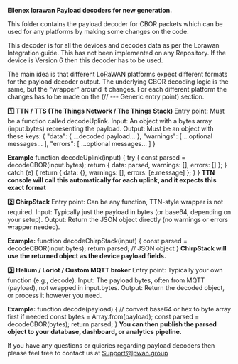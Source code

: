 **Ellenex lorawan Payload decoders for new generation.**

This folder contains the payload decoder for CBOR packets which can be used for any platforms by making some changes on the code.

This decoder is for all the devices and decodes data as per the Lorawan Integration guide. 
This has not been implemented on any Repository. If the device is Version 6 then this decoder has to be used.

The main idea is that different LoRaWAN platforms expect different formats for the payload decoder output. The underlying CBOR decoding logic is the same, but the “wrapper” around it changes.
For each different platform the changes has to be made on the (// --- Generic entry point) section.

**1️⃣ TTN / TTS (The Things Network / The Things Stack)**
    Entry point: Must be a function called decodeUplink.
    Input: An object with a bytes array (input.bytes) representing the payload.
    Output: Must be an object with these keys:
      {
        "data": { ...decoded payload... },
        "warnings": [ ...optional messages... ],
        "errors": [ ...optional messages... ]
      }

**Example**
      function decodeUplink(input) {
        try {
          const parsed = decodeCBOR(input.bytes);
          return { data: parsed, warnings: [], errors: [] };
        } catch (e) {
          return { data: {}, warnings: [], errors: [e.message] };
        }
      }
**TTN console will call this automatically for each uplink, and it expects this exact format**

**2️⃣ ChirpStack**
      Entry point: Can be any function, TTN-style wrapper is not required.
      Input: Typically just the payload in bytes (or base64, depending on your setup).
      Output: Return the JSON object directly (no warnings or errors wrapper needed).

**Example:**
      function decodeChirpStack(input) {
        const parsed = decodeCBOR(input.bytes);
        return parsed; // JSON object
      }
**ChirpStack will use the returned object as the device payload fields.**

**3️⃣ Helium / Loriot / Custom MQTT broker**
      Entry point: Typically your own function (e.g., decode).
      Input: The payload bytes, often from MQTT (payload), not wrapped in input.bytes.
      Output: Return the decoded object, or process it however you need.

**Example:**
    function decode(payload) {
      // convert base64 or hex to byte array first if needed
      const bytes = Array.from(payload); 
      const parsed = decodeCBOR(bytes);
      return parsed;
    }
**You can then publish the parsed object to your database, dashboard, or analytics pipeline.**

If you have any questions or quieries regarding payload decoders then please feel free to contact us at Support@lpwan.group

